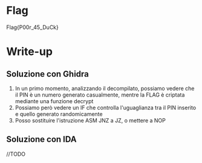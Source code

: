 # Flag
Flag{P00r_45_DuCk}

# Write-up
## Soluzione con Ghidra
1. In un primo momento, analizzando il decompilato, possiamo vedere che il PIN è un numero generato casualmente, mentre la FLAG è criptata mediante una funzione decrypt
2. Possiamo però vedere un IF che controlla l'uguaglianza tra il PIN inserito e quello generato randomicamente
3. Posso sostituire l'istruzione ASM JNZ a JZ, o mettere a NOP

## Soluzione con IDA
//TODO 